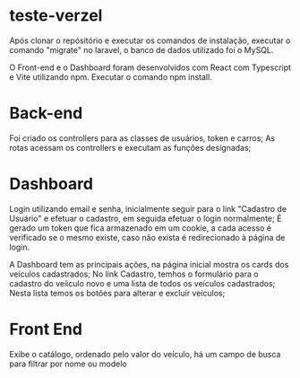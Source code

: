 # teste-verzel

Após clonar o repósitório e executar os comandos de instalação, executar o comando "migrate" no laravel, o banco de dados utilizado foi o MySQL.

O Front-end e o Dashboard foram desenvolvidos com React com Typescript e Vite utilizando npm.
Executar o comando npm install.

# Back-end

Foi criado os controllers para as classes de usuários, token e carros;
As rotas acessam os controllers e executam as funções designadas;

# Dashboard

Login utilizando email e senha, inicialmente seguir para o link "Cadastro de Usuário" e efetuar o cadastro, em seguida efetuar o login normalmente;
É gerado um token que fica armazenado em um cookie, a cada acesso é verificado se o mesmo existe, caso não exista é redirecionado à página de login.

A Dashboard tem as principais ações, na página inicial  mostra os cards dos veículos cadastrados;
No link Cadastro, temhos o formulário para o cadastro do veíiculo novo e uma lista de todos os veículos cadastrados;
Nesta lista temos os botões para alterar e excluír veículos;

# Front End

Exibe o catálogo, ordenado pelo valor do veículo, há um campo de busca para filtrar por nome ou modelo
